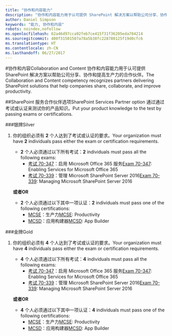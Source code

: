 ```yaml
---
title: "协作和内容能力"
description: "协作和内容能力用于认可提供 SharePoint 解决方案以帮助公司分享、协作和提高生产力的合作伙伴。"
author: Daniel Simpson
keywords: "能力, 协作和内容"
robots: noindex,nofollow
ms.openlocfilehash: 62a46d97cca92feb7ce415f31f36205eda784214
ms.sourcegitcommit: 400f31501507a78a5b38fc228780125f19d0cfc6
ms.translationtype: HT
ms.contentlocale: zh-CN
ms.lasthandoff: 06/27/2017
---
```

#<a name="collaboration-and-content"></a><span data-ttu-id="bce7b-104">协作和内容</span><span class="sxs-lookup"><span data-stu-id="bce7b-104">Collaboration and Content</span></span>
<span data-ttu-id="bce7b-105">协作和内容能力用于认可提供 SharePoint 解决方案以帮助公司分享、协作和提高生产力的合作伙伴。</span><span class="sxs-lookup"><span data-stu-id="bce7b-105">The Collaboration and Content competency recognizes partners delivering SharePoint solutions that help companies share, collaborate, and improve productivity.</span></span>

##<a name="sharepoint-services-partner-option"></a><span data-ttu-id="bce7b-106">SharePoint 服务合作伙伴选项</span><span class="sxs-lookup"><span data-stu-id="bce7b-106">SharePoint Services Partner option</span></span>
<span data-ttu-id="bce7b-107">通过通过考试或认证来测试你的产品知识。</span><span class="sxs-lookup"><span data-stu-id="bce7b-107">Put your product knowledge to the test by passing exams or certifications.</span></span>

###<a name="silver"></a><span data-ttu-id="bce7b-108">银牌</span><span class="sxs-lookup"><span data-stu-id="bce7b-108">Silver</span></span>

1. <span data-ttu-id="bce7b-109">你的组织必须有 **2** 个人达到了考试或认证的要求。</span><span class="sxs-lookup"><span data-stu-id="bce7b-109">Your organization must have **2** individuals pass either the exam or certification requirements.</span></span>

    - <span data-ttu-id="bce7b-110">**2** 个人必须通过以下所有考试：</span><span class="sxs-lookup"><span data-stu-id="bce7b-110">**2** individuals must pass all the following exams:</span></span>
        - <span data-ttu-id="bce7b-111">[考试 70-347](https://www.microsoft.com/en-us/learning/exam-70-347.aspx)：启用 Microsoft Office 365 服务</span><span class="sxs-lookup"><span data-stu-id="bce7b-111">[Exam 70-347](https://www.microsoft.com/en-us/learning/exam-70-347.aspx): Enabling Services for Microsoft Office 365</span></span>
        - <span data-ttu-id="bce7b-112">[考试 70-339](https://www.microsoft.com/en-us/learning/exam-70-339.aspx)：管理 Microsoft SharePoint Server 2016</span><span class="sxs-lookup"><span data-stu-id="bce7b-112">[Exam 70-339](https://www.microsoft.com/en-us/learning/exam-70-339.aspx): Managing Microsoft SharePoint Server 2016</span></span>

    **<span data-ttu-id="bce7b-113">或者</span><span class="sxs-lookup"><span data-stu-id="bce7b-113">OR</span></span>**

    - <span data-ttu-id="bce7b-114">**2** 个人必须通过以下其中一项认证：</span><span class="sxs-lookup"><span data-stu-id="bce7b-114">**2** individuals must pass one of the following certifications:</span></span>
        - <span data-ttu-id="bce7b-115">[MCSE](https://www.microsoft.com/en-us/learning/mcse-productivity-certification.aspx)：生产力</span><span class="sxs-lookup"><span data-stu-id="bce7b-115">[MCSE](https://www.microsoft.com/en-us/learning/mcse-productivity-certification.aspx): Productivity</span></span>
        - <span data-ttu-id="bce7b-116">[MCSD](https://www.microsoft.com/en-us/learning/mcsd-app-builder-certification.aspx)：应用构建器</span><span class="sxs-lookup"><span data-stu-id="bce7b-116">[MCSD](https://www.microsoft.com/en-us/learning/mcsd-app-builder-certification.aspx): App Builder</span></span>

###<a name="gold"></a><span data-ttu-id="bce7b-117">金牌</span><span class="sxs-lookup"><span data-stu-id="bce7b-117">Gold</span></span>
1. <span data-ttu-id="bce7b-118">你的组织必须有 **4** 个人达到了考试或认证的要求。</span><span class="sxs-lookup"><span data-stu-id="bce7b-118">Your organization must have **4** individuals pass either the exam or certification requirements.</span></span>

    - <span data-ttu-id="bce7b-119">**4** 个人必须通过以下所有考试：</span><span class="sxs-lookup"><span data-stu-id="bce7b-119">**4** individuals must pass all the following exams:</span></span>
        - <span data-ttu-id="bce7b-120">[考试 70-347](https://www.microsoft.com/en-us/learning/exam-70-347.aspx)：启用 Microsoft Office 365 服务</span><span class="sxs-lookup"><span data-stu-id="bce7b-120">[Exam 70-347](https://www.microsoft.com/en-us/learning/exam-70-347.aspx): Enabling Services for Microsoft Office 365</span></span>
        - <span data-ttu-id="bce7b-121">[考试 70-339](https://www.microsoft.com/en-us/learning/exam-70-339.aspx)：管理 Microsoft SharePoint Server 2016</span><span class="sxs-lookup"><span data-stu-id="bce7b-121">[Exam 70-339](https://www.microsoft.com/en-us/learning/exam-70-339.aspx): Managing Microsoft SharePoint Server 2016</span></span>

    **<span data-ttu-id="bce7b-122">或者</span><span class="sxs-lookup"><span data-stu-id="bce7b-122">OR</span></span>**

    - <span data-ttu-id="bce7b-123">**4** 个人必须通过以下其中一项认证：</span><span class="sxs-lookup"><span data-stu-id="bce7b-123">**4** individuals must pass one of the following certifications:</span></span>
        - <span data-ttu-id="bce7b-124">[MCSE](https://www.microsoft.com/en-us/learning/mcse-productivity-certification.aspx)：生产力</span><span class="sxs-lookup"><span data-stu-id="bce7b-124">[MCSE](https://www.microsoft.com/en-us/learning/mcse-productivity-certification.aspx): Productivity</span></span>
        - <span data-ttu-id="bce7b-125">[MCSD](https://www.microsoft.com/en-us/learning/mcsd-app-builder-certification.aspx)：应用构建器</span><span class="sxs-lookup"><span data-stu-id="bce7b-125">[MCSD](https://www.microsoft.com/en-us/learning/mcsd-app-builder-certification.aspx): App Builder</span></span>
 

